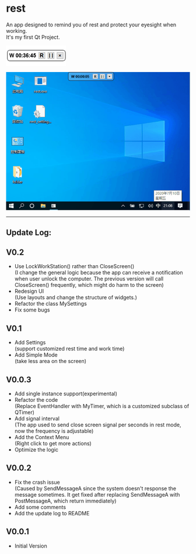 # rest
An app designed to remind you of rest and protect your eyesight when working.  
It's my first Qt Project.  

![](README/rest.png)  

![](README/rest.gif)

***

## Update Log:

## V0.2   
+ Use LockWorkStation() rather than CloseScreen()  
(I change the general logic because the app can receive a notification when user unlock the computer. The previous version will call CloseScreen() frequently, which might do harm to the screen)  
+ Redesign UI  
(Use layouts and change the structure of widgets.)  
+ Refactor the class MySettings  
+ Fix some bugs  

## V0.1
+ Add Settings  
(support customized rest time and work time)  
+ Add Simple Mode  
(take less area on the screen)  

## V0.0.3
+ Add single instance support(experimental)  
+ Refactor the code  
(Replace EventHandler with MyTimer, which is a customized subclass of QTimer)  
+ Add signal interval  
(The app used to send close screen signal per seconds in rest mode, now the frequency is adjustable)  
+ Add the Context Menu  
(Right click to get more actions)  
+ Optimize the logic  

## V0.0.2
+ Fix the crash issue  
(Caused by SendMessageA since the system doesn't response the message sometimes. It get fixed after replacing SendMessageA with PostMessageA, which return immediately)  
+ Add some comments  
+ Add the update log to README  

## V0.0.1
+ Initial Version  